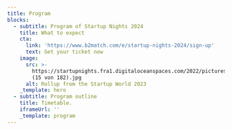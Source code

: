 ```yaml
---
title: Program
blocks:
  - subtitle: Program of Startup Nights 2024
    title: What to expect
    cta:
      link: 'https://www.b2match.com/e/startup-nights-2024/sign-up'
      text: Get your ticket now
    image:
      src: >-
        https://startupnights.fra1.digitaloceanspaces.com/2022/pictures/day-2-jessica-baumgartner-noemi-aeschimann/17_Impressionen_Startup_World_Diverses/041122_StartupNights_Tag2_
        (15 von 182).jpg
      alt: Rollup from the Startup World 2023
    _template: hero
  - subtitle: Program outline
    title: Timetable.
    iframeUrl: ''
    _template: program
---
```


